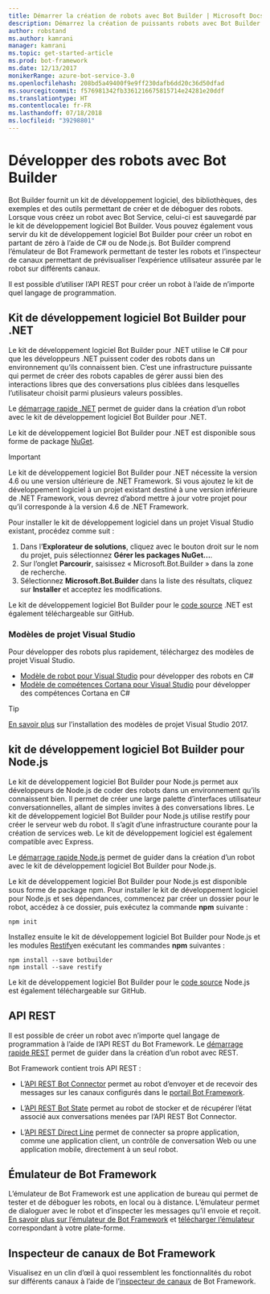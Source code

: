 ```yaml
---
title: Démarrer la création de robots avec Bot Builder | Microsoft Docs
description: Démarrez la création de puissants robots avec Bot Builder.
author: robstand
ms.author: kamrani
manager: kamrani
ms.topic: get-started-article
ms.prod: bot-framework
ms.date: 12/13/2017
monikerRange: azure-bot-service-3.0
ms.openlocfilehash: 208bd5a49400f9e9ff230dafb6dd20c36d50dfad
ms.sourcegitcommit: f576981342fb3361216675815714e24281e20ddf
ms.translationtype: HT
ms.contentlocale: fr-FR
ms.lasthandoff: 07/18/2018
ms.locfileid: "39298801"
---
```

# <a name="develop-bots-with-bot-builder"></a>Développer des robots avec Bot Builder
Bot Builder fournit un kit de développement logiciel, des bibliothèques, des exemples et des outils permettant de créer et de déboguer des robots. Lorsque vous créez un robot avec Bot Service, celui-ci est sauvegardé par le kit de développement logiciel Bot Builder. Vous pouvez également vous servir du kit de développement logiciel Bot Builder pour créer un robot en partant de zéro à l’aide de C# ou de Node.js. Bot Builder comprend l’émulateur de Bot Framework permettant de tester les robots et l’inspecteur de canaux permettant de prévisualiser l’expérience utilisateur assurée par le robot sur différents canaux.

Il est possible d’utiliser l’API REST pour créer un robot à l’aide de n’importe quel langage de programmation.

## <a name="bot-builder-sdk-for-net"></a>Kit de développement logiciel Bot Builder pour .NET
Le kit de développement logiciel Bot Builder pour .NET utilise le C# pour que les développeurs .NET puissent coder des robots dans un environnement qu’ils connaissent bien. C’est une infrastructure puissante qui permet de créer des robots capables de gérer aussi bien des interactions libres que des conversations plus ciblées dans lesquelles l’utilisateur choisit parmi plusieurs valeurs possibles. 

Le [démarrage rapide .NET](~/dotnet/bot-builder-dotnet-quickstart.md) permet de guider dans la création d’un robot avec le kit de développement logiciel Bot Builder pour .NET.

Le kit de développement logiciel Bot Builder pour .NET est disponible sous forme de package [NuGet](https://www.nuget.org/packages/Microsoft.Bot.Builder/).

> [!IMPORTANT]
> Le kit de développement logiciel Bot Builder pour .NET nécessite la version 4.6 ou une version ultérieure de .NET Framework. Si vous ajoutez le kit de développement logiciel à un projet existant destiné à une version inférieure de .NET Framework, vous devrez d’abord mettre à jour votre projet pour qu’il corresponde à la version 4.6 de .NET Framework.

Pour installer le kit de développement logiciel dans un projet Visual Studio existant, procédez comme suit :

1. Dans l’**Explorateur de solutions**, cliquez avec le bouton droit sur le nom du projet, puis sélectionnez **Gérer les packages NuGet...**.
2. Sur l’onglet **Parcourir**, saisissez « Microsoft.Bot.Builder » dans la zone de recherche.
3. Sélectionnez **Microsoft.Bot.Builder** dans la liste des résultats, cliquez sur **Installer** et acceptez les modifications.

Le kit de développement logiciel Bot Builder pour le [code source](https://github.com/Microsoft/BotBuilder/tree/master/CSharp) .NET est également téléchargeable sur GitHub.

### <a name="visual-studio-project-templates"></a>Modèles de projet Visual Studio
Pour développer des robots plus rapidement, téléchargez des modèles de projet Visual Studio.

* [Modèle de robot pour Visual Studio][bot-template] pour développer des robots en C#
* [Modèle de compétences Cortana pour Visual Studio][cortana-template] pour développer des compétences Cortana en C#

> [!TIP]
> <a href="/visualstudio/ide/how-to-locate-and-organize-project-and-item-templates" target="_blank">En savoir plus</a> sur l’installation des modèles de projet Visual Studio 2017.

## <a name="bot-builder-sdk-for-nodejs"></a>kit de développement logiciel Bot Builder pour Node.js
Le kit de développement logiciel Bot Builder pour Node.js permet aux développeurs de Node.js de coder des robots dans un environnement qu’ils connaissent bien. Il permet de créer une large palette d’interfaces utilisateur conversationnelles, allant de simples invites à des conversations libres. Le kit de développement logiciel Bot Builder pour Node.js utilise restify pour créer le serveur web du robot. Il s’agit d’une infrastructure courante pour la création de services web. Le kit de développement logiciel est également compatible avec Express. 

Le [démarrage rapide Node.js](~/nodejs/bot-builder-nodejs-quickstart.md) permet de guider dans la création d’un robot avec le kit de développement logiciel Bot Builder pour Node.js. 

Le kit de développement logiciel Bot Builder pour Node.js est disponible sous forme de package npm. Pour installer le kit de développement logiciel pour Node.js et ses dépendances, commencez par créer un dossier pour le robot, accédez à ce dossier, puis exécutez la commande **npm** suivante :

```nodejs
npm init
```

Installez ensuite le kit de développement logiciel Bot Builder pour Node.js et les modules <a href="http://restify.com/" target="_blank">Restify</a>en exécutant les commandes **npm** suivantes :

```nodejs
npm install --save botbuilder
npm install --save restify
```

Le kit de développement logiciel Bot Builder pour le [code source](https://github.com/Microsoft/BotBuilder/tree/master/Node) Node.js est également téléchargeable sur GitHub.

## <a name="rest-api"></a>API REST

Il est possible de créer un robot avec n’importe quel langage de programmation à l’aide de l’API REST du Bot Framework. Le [démarrage rapide REST](rest-api/bot-framework-rest-connector-quickstart.md) permet de guider dans la création d’un robot avec REST.

Bot Framework contient trois API REST :

 - L’[API REST Bot Connector][connectorAPI] permet au robot d’envoyer et de recevoir des messages sur les canaux configurés dans le [portail Bot Framework](https://dev.botframework.com/). 

- L’[API REST Bot State][stateAPI] permet au robot de stocker et de récupérer l’état associé aux conversations menées par l’API REST Bot Connector.

- L’[API REST Direct Line][directLineAPI] permet de connecter sa propre application, comme une application client, un contrôle de conversation Web ou une application mobile, directement à un seul robot.

## <a name="bot-framework-emulator"></a>Émulateur de Bot Framework
L’émulateur de Bot Framework est une application de bureau qui permet de tester et de déboguer les robots, en local ou à distance. L’émulateur permet de dialoguer avec le robot et d’inspecter les messages qu’il envoie et reçoit. [En savoir plus sur l’émulateur de Bot Framework](~/bot-service-debug-emulator.md) et [télécharger l’émulateur](http://emulator.botframework.com) correspondant à votre plate-forme.

## <a name="bot-framework-channel-inspector"></a>Inspecteur de canaux de Bot Framework
Visualisez en un clin d’œil à quoi ressemblent les fonctionnalités du robot sur différents canaux à l’aide de l’[inspecteur de canaux](bot-service-channel-inspector.md) de Bot Framework.

[bot-template]: http://aka.ms/bf-bc-vstemplate
[cortana-template]: https://aka.ms/bf-cortanaskill-template


[connectorAPI]: https://docs.botframework.com/en-us/restapi/connector/#navtitle
 
[stateAPI]: https://docs.botframework.com/en-us/restapi/state/#navtitle

[directLineAPI]: https://docs.botframework.com/en-us/restapi/directline3/#navtitle
